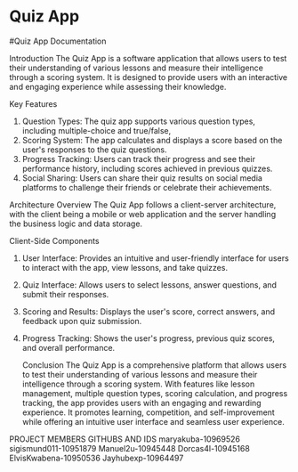 # Quiz App
 #Quiz App Documentation

 Introduction
The Quiz App is a software application that allows users to test their understanding of various lessons and measure their intelligence through a scoring system. It is designed to provide users with an interactive and engaging experience while assessing their knowledge.

Key Features
1.	Question Types: The quiz app supports various question types, including multiple-choice and true/false,
2.	Scoring System: The app calculates and displays a score based on the user's responses to the quiz questions.
3.	Progress Tracking: Users can track their progress and see their performance history, including scores achieved in previous quizzes.
4.	Social Sharing: Users can share their quiz results on social media platforms to challenge their friends or celebrate their achievements.

 Architecture Overview
The Quiz App follows a client-server architecture, with the client being a mobile or web application and the server handling the business logic and data storage.

 Client-Side Components
1.	User Interface: Provides an intuitive and user-friendly interface for users to interact with the app, view lessons, and take quizzes.
2.	Quiz Interface: Allows users to select lessons, answer questions, and submit their responses.
3.	Scoring and Results: Displays the user's score, correct answers, and feedback upon quiz submission.
4.	Progress Tracking: Shows the user's progress, previous quiz scores, and overall performance.

    Conclusion
The Quiz App is a comprehensive platform that allows users to test their understanding of various lessons and measure their intelligence through a scoring system. With features like lesson management, multiple question types, scoring calculation, and progress tracking, the app provides users with an engaging and rewarding experience. It promotes learning, competition, and self-improvement while offering an intuitive user interface and seamless user experience.

PROJECT MEMBERS GITHUBS AND IDS
maryakuba-10969526
sigismund011-10951879
Manuel2u-10945448
Dorcas4l-10945168
ElvisKwabena-10950536
Jayhubexp-10964497
#

